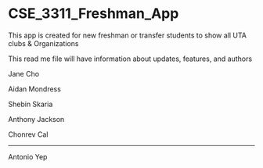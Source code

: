 # CSE_3311_Freshman_App

This app is created for new freshman or transfer students to show all UTA clubs & Organizations 

This read me file will have information about updates, features, and authors

Jane Cho

Aidan Mondress

Shebin Skaria

Anthony Jackson

Chonrev Cal
_______________________________________________________________________________________________________
Antonio Yep


